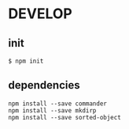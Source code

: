 # DEVELOP

## init

```
$ npm init
```

## dependencies

```
npm install --save commander
npm install --save mkdirp
npm install --save sorted-object
```
